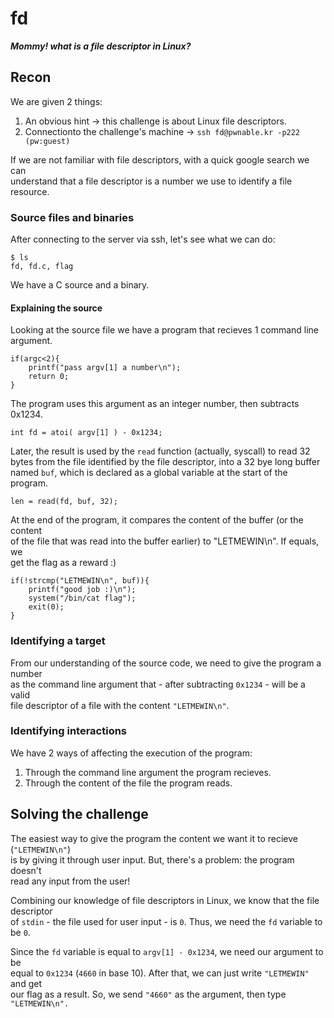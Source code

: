 # fd

***Mommy! what is a file descriptor in Linux?***

## Recon

We are given 2 things:

1. An obvious hint -> this challenge is about Linux file descriptors.
1. Connectionto the challenge's machine -> `ssh fd@pwnable.kr -p222 (pw:guest)`

If we are not familiar with file descriptors, with a quick google search we can</br>
understand that a file descriptor is a number we use to identify a file resource.

### Source files and binaries

After connecting to the server via ssh, let's see what we can do:

	$ ls
	fd, fd.c, flag

We have a C source and a binary.

#### Explaining the source

Looking at the source file we have a program that recieves 1 command line argument.

	if(argc<2){
		printf("pass argv[1] a number\n");
		return 0;
	}

The program uses this argument as an integer number, then subtracts 0x1234.

	int fd = atoi( argv[1] ) - 0x1234;

Later, the result is used by the `read` function (actually, syscall) to read 32</br>
bytes from the file identified by the file descriptor, into a 32 bye long buffer</br>
named `buf`, which is declared as a global variable at the start of the program.

	len = read(fd, buf, 32);

At the end of the program, it compares the content of the buffer (or the content</br>
of the file that was read into the buffer earlier) to "LETMEWIN\n". If equals, we</br>
get the flag as a reward :)

	if(!strcmp("LETMEWIN\n", buf)){
		printf("good job :)\n");
		system("/bin/cat flag");
		exit(0);
	}

### Identifying a target

From our understanding of the source code, we need to give the program a number</br>
as the command line argument that - after subtracting `0x1234` - will be a valid</br>
file descriptor of a file with the content `"LETMEWIN\n"`.

### Identifying interactions

We have 2 ways of affecting the execution of the program:

1. Through the command line argument the program recieves.
2. Through the content of the file the program reads.

## Solving the challenge

The easiest way to give the program the content we want it to recieve (`"LETMEWIN\n"`)</br>
is by giving it through user input. But, there's a problem: the program doesn't</br>
read any input from the user!

Combining our knowledge of file descriptors in Linux, we know that the file descriptor</br>
of `stdin` - the file used for user input - is `0`. Thus, we need the `fd` variable to be `0`.

Since the `fd` variable is equal to `argv[1] - 0x1234`, we need our argument to be</br>
equal to `0x1234` (`4660` in base 10). After that, we can just write `"LETMEWIN"` and get</br>
our flag as a result. So, we send `"4660"` as the argument, then type `"LETMEWIN\n".`